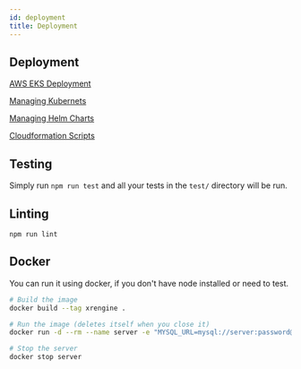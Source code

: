 ```yaml
---
id: deployment
title: Deployment
---
```


## Deployment

[AWS EKS Deployment](https://github.com/xrengine/xrengine/blob/dev/packages/ops/docs/EKS-setup.md)

[Managing Kubernets](https://github.com/xrengine/xrengine/blob/dev/packages/ops/docs/managing_remote_kubernets.md)

[Managing Helm Charts](https://github.com/xrengine/xrengine/blob/dev/packages/ops/docs/release-helm-chart.md)

[Cloudformation Scripts](https://github.com/xrengine/xrengine/blob/dev/packages/ops/xrengine-cloudformation)

## Testing

Simply run `npm run test` and all your tests in the `test/` directory will be run.

## Linting

`npm run lint`

## Docker

You can run it using docker, if you don't have node installed or need to test.
``` bash
# Build the image
docker build --tag xrengine .

# Run the image (deletes itself when you close it)
docker run -d --rm --name server -e "MYSQL_URL=mysql://server:password@db:3306/xrengine" -p "3030:3030"  xrengine

# Stop the server
docker stop server
```
